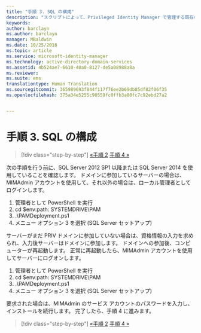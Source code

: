 ```yaml
---
title: "手順 3. SQL の構成"
description: "スクリプトによって、Privileged Identity Manager で管理する既存の ID または新規の ID を使用して CORP ドメインを準備する"
keywords: 
author: barclayn
ms.author: barclayn
manager: MBaldwin
ms.date: 10/25/2016
ms.topic: article
ms.service: microsoft-identity-manager
ms.technology: active-directory-domain-services
ms.assetid: 4b524ae7-6610-40a0-8127-de5a08988a8a
ms.reviewer: 
ms.suite: ems
translationtype: Human Translation
ms.sourcegitcommit: 365989693f844f117f76ee2b69db85df82f06f35
ms.openlocfilehash: 375a34e5255c90559fc0ffb3a80fc7c92ebd27a2


---
```

# <a name="step-3-configuring-sql"></a>手順 3. SQL の構成

>[!div class="step-by-step"]
[«手順 2](sp1-step2-configuring-corp-domain.md)
[手順 4 »](sp1-step4-configuring-sharepoint.md)

次の手順を行う前に、SQL Server 2012 SP1 以降または SQL Server 2014 を使用していることを確認します。 ドメインに参加しているサーバーの場合は、MIMAdmin アカウントを使用して、それ以外の場合は、ローカル管理者としてログインします。
1. 管理者として PowerShell を実行
2. cd $env:path: SYSTEMDRIVE\PAM
3. .\PAMDeployment.ps1
4. メニュー オプション 3 を選択 (SQL Server セットアップ)

  サーバーがまだ PRIV ドメインに参加していない場合は、資格情報の入力を求められ、入力後サーバーはドメインに参加します。
  ドメインへの参加後、コンピューターが再起動します。 正常に再起動したら、MIMAdmin アカウントを使用してサーバーにログオンします。

1. 管理者として PowerShell を実行
2. cd $env:path: SYSTEMDRIVE\PAM
3. .\PAMDeployment.ps1
4. メニュー オプション 3 を選択 (SQL Server セットアップ)

要求された場合は、MIMAdmin のサービス アカウントのパスワードを入力し、インストールを続行します。 完了したら、手順 4 に進みます。

>[!div class="step-by-step"]
[«手順 2](sp1-step2-configuring-corp-domain.md)
[手順 4 »](sp1-step4-configuring-sharepoint.md)



<!--HONumber=Nov16_HO2-->


